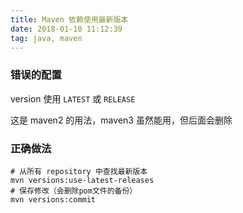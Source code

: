 ```yaml
---
title: Maven 依赖使用最新版本
date: 2018-01-10 11:12:39
tag: java, maven
---
```


### 错误的配置
version 使用 `LATEST` 或 `RELEASE`

这是 maven2 的用法，maven3 虽然能用，但后面会删除

### 正确做法
```shell
# 从所有 repository 中查找最新版本
mvn versions:use-latest-releases
# 保存修改（会删除pom文件的备份）
mvn versions:commit
```